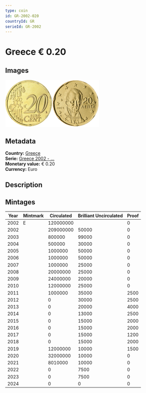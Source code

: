 ```yaml
---
type: coin
id: GR-2002-020
countryId: GR
serieId: GR-2002
---
```


# Greece € 0.20

## Images

<img src="../../../Images/common-2002-020.webp" height="150" alt="Front image"><img src="Images/greece-2002-020.webp" height="150" alt="Back image">

## Metadata

**Country:** [Greece](../index.md)\
**Serie:** [Greece 2002 - ...](index.md)\
**Monetary value:** € 0.20\
**Currency:** Euro

## Description

## Mintages

| Year | Mintmark | Circulated | Brilliant Uncirculated | Proof |
| ---- | -------- | ---------- | ---------------------- | ----- |
| 2002 | E        | 120000000  |                        | 0     |
| 2002 |          | 209000000  | 50000                  | 0     |
| 2003 |          | 800000     | 99000                  | 0     |
| 2004 |          | 500000     | 30000                  | 0     |
| 2005 |          | 1000000    | 50000                  | 0     |
| 2006 |          | 1000000    | 50000                  | 0     |
| 2007 |          | 1000000    | 25000                  | 0     |
| 2008 |          | 20000000   | 25000                  | 0     |
| 2009 |          | 24000000   | 20000                  | 0     |
| 2010 |          | 12000000   | 25000                  | 0     |
| 2011 |          | 1000000    | 35000                  | 2500  |
| 2012 |          | 0          | 30000                  | 2500  |
| 2013 |          | 0          | 20000                  | 4000  |
| 2014 |          | 0          | 13000                  | 2500  |
| 2015 |          | 0          | 15000                  | 2000  |
| 2016 |          | 0          | 15000                  | 2000  |
| 2017 |          | 0          | 15000                  | 1200  |
| 2018 |          | 0          | 15000                  | 2000  |
| 2019 |          | 12000000   | 10000                  | 1500  |
| 2020 |          | 32000000   | 10000                  | 0     |
| 2021 |          | 8010000    | 10000                  | 0     |
| 2022 |          | 0          | 7500                   | 0     |
| 2023 |          | 0          | 7500                   | 0     |
| 2024 |          | 0          | 0                      | 0     |
